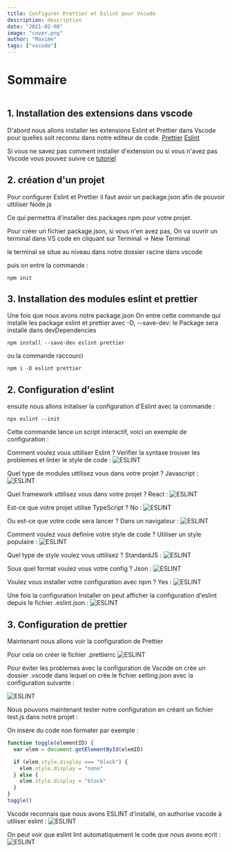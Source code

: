 ```yaml
---
title: Configurer Prettier et Eslint pour Vscode
description: description
date: "2021-02-08"
image: "cover.png"
author: "Maxime"
tags: ["vscode"]
---
```


# Sommaire

```toc

```

## 1. Installation des extensions dans vscode

D'abord nous allons installer les extensions Eslint et Prettier dans Vscode pour quelles soit reconnu dans notre editeur de code.
[Prettier](https://marketplace.visualstudio.com/items?itemName=esbenp.prettier-vscode)
[Eslint](https://marketplace.visualstudio.com/items?itemName=dbaeumer.vscode-eslint)

Si vous ne savez pas comment installer d'extension ou si vous n'avez pas Vscode vous pouvez suivre ce [tutoriel](https://neocracyblog.herokuapp.com/fr/Vscode/01-Installer-Vscode/)

## 2. création d'un projet

Pour configurer Eslint et Prettier il faut avoir un package.json afin de pouvoir uttiliser Node.js

Ce qui permettra d'installer des packages npm pour votre projet.

Pour créer un fichier package.json, si vous n'en avez pas,
On va ouvrir un terminal dans VS code en cliquant sur Terminal → New Terminal

le terminal se situe au niveau dans notre dossier racine dans vscode

puis on entre la commande :

```
npm init
```

## 3. Installation des modules eslint et prettier

Une fois que nous avons notre package.json
On entre cette commande qui installe les package eslint et prettier
avec -D, --save-dev: le Package sera installé dans devDependencies

```
npm install --save-dev eslint prettier
```

ou la commande raccourci

```
npm i -D eslint prettier
```

## 2. Configuration d'eslint

ensuite nous allons initaliser la configuration d'Eslint avec la commande :

```
npx eslint --init
```

Cette commande lance un script interactif, voici un exemple de configuration :

Comment voulez vous uttiliser Eslint ?
Verifier la syntaxe trouver les problemes et linter le style de code :
![ESLINT](./img/02-Prettier-Eslint/02-Prettier-Eslint-01.png)

Quel type de modules uttilisez vous dans votre projet ?
Javascript :
![ESLINT](./img/02-Prettier-Eslint/02-Prettier-Eslint-02.png)

Quel framework uttilisez vous dans votre projet ?
React :
![ESLINT](./img/02-Prettier-Eslint/02-Prettier-Eslint-03.png)

Est-ce que votre projet utilise TypeScript ?
No :
![ESLINT](./img/02-Prettier-Eslint/02-Prettier-Eslint-04.png)

Ou est-ce que votre code sera lancer ?
Dans un navigateur :
![ESLINT](./img/02-Prettier-Eslint/02-Prettier-Eslint-05.png)

Comment voulez vous definire votre style de code ?
Utiliser un style populaire :
![ESLINT](./img/02-Prettier-Eslint/02-Prettier-Eslint-06.png)

Quel type de style voulez vous uttilisez ?
StandardJS :
![ESLINT](./img/02-Prettier-Eslint/02-Prettier-Eslint-07.png)

Sous quel format voulez vous votre config ?
Json :
![ESLINT](./img/02-Prettier-Eslint/02-Prettier-Eslint-08.png)

Voulez vous installer votre configuration avec npm ?
Yes :
![ESLINT](./img/02-Prettier-Eslint/02-Prettier-Eslint-09.png)

Une fois la configuration Installer on peut afficher la configuration d'eslint depuis le fichier .eslint.json :
![ESLINT](./img/02-Prettier-Eslint/02-Prettier-Eslint-10.png)

## 3. Configuration de prettier

Maintenant nous allons voir la configuration de Prettier

Pour cela on créer le fichier .prettierrc
![ESLINT](./img/02-Prettier-Eslint/02-Prettier-Eslint-11.png)

Pour éviter les problemes avec la configuration de Vscode
on crée un dossier .vscode dans lequel on crée le fichier setting.json avec la configuration suivante :

![ESLINT](./img/02-Prettier-Eslint/02-Prettier-Eslint-12.png)

Nous pouvons maintenant tester notre configuration en créant un fichier test.js dans notre projet :

On insère du code non formater par exemple :

```js
function toggle(elementID) {
  var elem = document.getElementById(elemID)

  if (elem.style.display === "block") {
    elem.style.display = "none"
  } else {
    elem.style.display = "block"
  }
}
toggle()
```

Vscode reconnais que nous avons ESLINT d'installé, on authorise vscode à utiliser eslint :
![ESLINT](./img/02-Prettier-Eslint/02-Prettier-Eslint-13.png)

On peut voir que eslint lint automatiquement le code que nous avons ecrit :
![ESLINT](./img/02-Prettier-Eslint/02-Prettier-Eslint-14.png)
